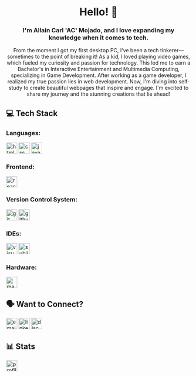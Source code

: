 <h1 align="center">Hello! 👋</h1>

<h3 align="center">I'm Allain Carl 'AC' Mojado, and I love expanding my knowledge when it comes to tech.</h2>
<p align="center">From the moment I got my first desktop PC, I’ve been a tech tinkerer—sometimes to the point of breaking it! As a kid, I loved playing video games, which fueled my curiosity and passion for technology. This led me to earn a Bachelor's in Interactive Entertainment and Multimedia Computing, specializing in Game Development.
After working as a game developer, I realized my true passion lies in web development. Now, I'm diving into self-study to create beautiful webpages that inspire and engage. I'm excited to share my journey and the stunning creations that lie ahead!</p>

## 💻 Tech Stack
### Languages:
<img src="https://img.shields.io/badge/HTML-0A1A2F?style=flat&logo=html5&logoColor=white" height="30" alt="html"></img>
<img src="https://img.shields.io/badge/CSS-0A1A2F?&style=flat&logo=css3&logoColor=white" height="30" alt="css"></img>
<img src="https://img.shields.io/badge/JavaScript-0A1A2F?style=flat&logo=javascript&logoColor=white" height="30" alt="javascript"></img>
### Frontend:
<img src="https://img.shields.io/badge/React-0A1A2F?style=flat&logo=react&logoColor=white" height="30" alt="react"></img>
### Version Control System:
<img src="https://img.shields.io/badge/Git-0A1A2F?style=flat&logo=git&logoColor=white" height="30" alt="git"></img>
<img src="https://img.shields.io/badge/Github-0A1A2F?style=flat&logo=github&logoColor=white" height="30" alt="github"></img>
### IDEs:
<img src="https://img.shields.io/badge/Visual%20Studio%20Code-0A1A2F?style=flat&logo=visual%20studio%20code&logoColor=white" height="30" alt="visual studio code"></img>
<img src="https://img.shields.io/badge/Sublime%20Text-0A1A2F?style=flat&logo=sublime%20text&logoColor=white" height="30" alt="sublime text"></img>
### Hardware:
<img src="https://img.shields.io/badge/MacBook_Air_M1-0A1A2F?style=flat&logo=apple&logoColor=white" height="30" alt="macbook"></img>

## 🗣️ Want to Connect?
<a href="mailto:hello@aclovestech.com" target="blank"><img src="https://img.shields.io/badge/hello%40aclovestech%2Ecom-0A1A2F?style=flat&logo=gmail&logoColor=white" height="30" alt="email" /></a>
<a href="https://www.linkedin.com/in/acmojado/" target="blank"><img src="https://img.shields.io/badge/acmojado-0A1A2F?style=flat&logo=linkedin&logoColor=white" height="30" alt="linkedin" /></a>
<img src="https://img.shields.io/badge/zerotwotwenty-0A1A2F?style=flat&logo=discord&logoColor=white" height="30" alt="discord"></img>

## 📊 Stats
<a href="https://visitcount.itsvg.in" target="blank"><img src="https://visitcount.itsvg.in/api?id=aclovestech&label=Profile%20Views&color=8&icon=0&pretty=true" height="30" alt="profile views"></a>
